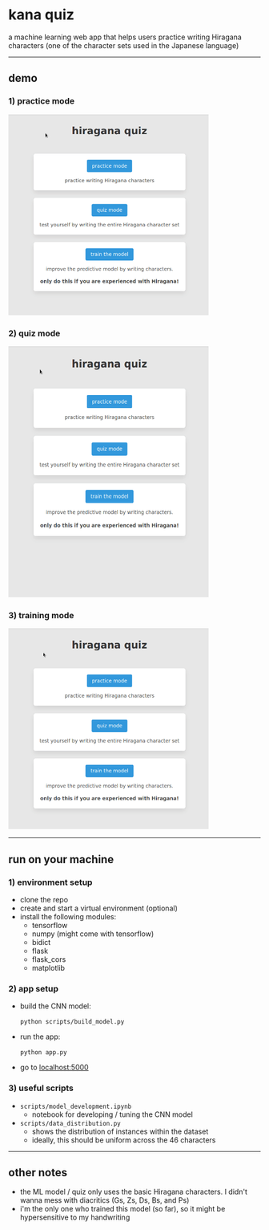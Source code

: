 # kana quiz

a machine learning web app that helps users practice writing Hiragana characters (one of the character sets used in the Japanese language)

---

## demo

### 1) practice mode
<img alt="demo of practice mode" src="./demo/practice.gif" height="400" width="400">

### 2) quiz mode
<img alt="demo of quiz mode" src="./demo/quiz.gif" height="500" width="400">

### 3) training mode
<img alt="demo of train mode" src="./demo/train.gif" height="400" width="400">

---

## run on your machine

### 1) environment setup
* clone the repo
* create and start a virtual environment (optional)
* install the following modules:
    * tensorflow
    * numpy (might come with tensorflow)
    * bidict
    * flask
    * flask_cors
    * matplotlib

### 2) app setup
* build the CNN model:
    ```
    python scripts/build_model.py
    ```
* run the app:
    ```
    python app.py
    ```
* go to [localhost:5000](http://localhost:5000)

### 3) useful scripts
* `scripts/model_development.ipynb`
    * notebook for developing / tuning the CNN model
* `scripts/data_distribution.py`
    * shows the distribution of instances within the dataset
    * ideally, this should be uniform across the 46 characters

---

## other notes

* the ML model / quiz only uses the basic Hiragana characters. I didn't wanna mess with diacritics (Gs, Zs, Ds, Bs, and Ps)
* i'm the only one who trained this model (so far), so it might be hypersensitive to my handwriting